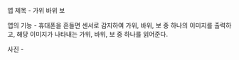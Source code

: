 앱 제목 - 가위 바위 보

앱의 기능 - 휴대폰을 흔들면 센서로 감지하여 가위, 바위, 보 중 하나의 이미지를 출력하고, 해당 이미지가 나타내는 가위, 바위, 보 중 하나를 
읽어준다.

사진 - 
